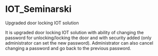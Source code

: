 # IOT_Seminarski
Upgraded door locking IOT solution 

It is upgraded door locking IOT solution with ability of changing the password for unlocking/locking the door and with security added (only administrator can set the new password). Administrator can also cancel changing a password and go back to the previous password.
